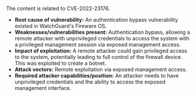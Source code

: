 The content is related to CVE-2022-23176.

- **Root cause of vulnerability:** An authentication bypass vulnerability existed in WatchGuard's Fireware OS.
- **Weaknesses/vulnerabilities present:** Authentication bypass, allowing a remote attacker with unprivileged credentials to access the system with a privileged management session via exposed management access.
- **Impact of exploitation:** A remote attacker could gain privileged access to the system, potentially leading to full control of the firewall device. This was exploited to create a botnet.
- **Attack vectors:** Remote exploitation via exposed management access.
- **Required attacker capabilities/position:** An attacker needs to have unprivileged credentials and the ability to access the exposed management interface.
